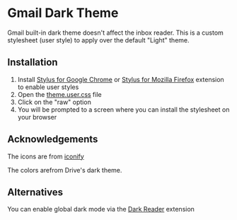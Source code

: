 # Gmail Dark Theme

Gmail built-in dark theme doesn't affect the inbox reader. This is a custom stylesheet (user style) to apply over the default "Light" theme.

## Installation

1. Install [Stylus for Google Chrome](https://chrome.google.com/webstore/detail/stylus/clngdbkpkpeebahjckkjfobafhncgmne?hl=en) or [Stylus for Mozilla Firefox](https://addons.mozilla.org/en-US/firefox/addon/styl-us/) extension to enable user styles
2. Open the [theme.user.css](./theme.user.css) file
3. Click on the "raw" option
4. You will be prompted to a screen where you can install the stylesheet on your browser

## Acknowledgements

The icons are from [iconify](https://icon-sets.iconify.design/)

The colors arefrom Drive's dark theme.

## Alternatives

You can enable global dark mode via the [Dark Reader](https://darkreader.org/) extension
